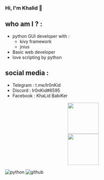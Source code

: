 ### Hi, I'm Khalid 👋
## who am I ? :
- python GUI developer with :
    - kivy framework
    - jnius
- Basic web developer
- love scripting by python   
## social media :
- Telegram : t.me/Ir0nKid
- Discord : Ir0nKid#6595
- Facebook : KhaLid BabiKer


<div id="header" align="center">
  <img src="https://giphy.com/gifs/hacktiv8-coding-codingfromhome-fromhome-M9gbBd9nbDrOTu1Mqx" width="100"/>
</div>
<div id="header" align="center">
  <img src="https://media.giphy.com/media/M9gbBd9nbDrOTu1Mqx/giphy.gif" width="100"/>
</div>

![python](https://img.shields.io/badge/Python3-000000?style=for-the-badge&logo=python&logoColor=blue)
![github](https://img.shields.io/badge/GitHub-ffffff?style=for-the-badge&logo=GitHub&logoColor=blue)

